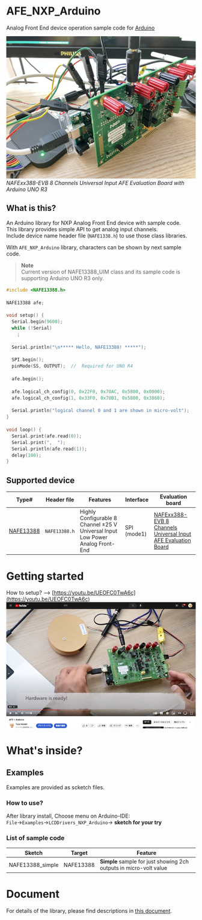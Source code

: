 # AFE_NXP_Arduino
Analog Front End device operation sample code for [Arduino](https://www.arduino.cc) 

![Boards](https://github.com/teddokano/additional_files/blob/main/AFE_NXP_Arduino/afe.jpg)  
_NAFExx388-EVB 8 Channels Universal Input AFE Evaluation Board with Arduino UNO R3_

## What is this?
An Arduino library for NXP Analog Front End device with sample code.  
This library provides simple API to get analog input channels.  
Include device name header file (`NAFE1338.h`) to use those class libraries. 

With `AFE_NXP_Arduino` library, characters can be shown by next sample code. 

> **Note**  
> Current version of NAFE13388_UIM class and its sample code is supporting Arduino UNO R3 only. 

```cpp
#include <NAFE13388.h>

NAFE13388 afe;

void setup() {
  Serial.begin(9600);
  while (!Serial)
    ;

  Serial.println("\n***** Hello, NAFE13388! *****");

  SPI.begin();
  pinMode(SS, OUTPUT);  //  Required for UNO R4
  
  afe.begin();

  afe.logical_ch_config(0, 0x22F0, 0x70AC, 0x5800, 0x0000);
  afe.logical_ch_config(1, 0x33F0, 0x70B1, 0x5800, 0x3860);

  Serial.println("logical channel 0 and 1 are shown in micro-volt");
}

void loop() {
  Serial.print(afe.read(0));
  Serial.print(",  ");
  Serial.println(afe.read(1));
  delay(100);
}
```

## Supported device
Type#|Header file|Features|Interface|Evaluation board
---|---|---|---|---
[NAFE13388](https://www.nxp.com/products/peripherals-and-logic/signal-chain/analog-front-end/highly-configurable-8-channel-25-v-universal-input-low-power-analog-front-end:NAFEx1388)	|`NAFE13388.h`	|Highly Configurable 8 Channel ±25 V Universal Input Low Power Analog Front-End	|SPI (mode1)	|[NAFExx388-EVB 8 Channels Universal Input AFE Evaluation Board](https://www.nxp.com/design/development-boards/analog-toolbox/nafexx388-evb-8-channels-universal-input-afe-evaluation-board:NAFExx388-EVB)

# Getting started
How to setup? --> [https://youtu.be/UEOFC0TwA6c](https://youtu.be/UEOFC0TwA6c)  
![Boards](https://github.com/teddokano/additional_files/blob/main/AFE_NXP_Arduino/demo_video.png) 

# What's inside?

## Examples
Examples are provided as scketch files.

### How to use?

After library install, Choose menu on Arduino-IDE: `File`→`Examples`→`LCDDrivers_NXP_Arduino`→ **sketch for your try**

### List of sample code

Sketch|Target|Feature
---|---|---
NAFE13388_simple		|NAFE13388	|**Simple** sample for just showing 2ch outputs in micro-volt value


# Document
For details of the library, please find descriptions in [this document](https://teddokano.github.io/AFE_NXP_Arduino/annotated.html).
